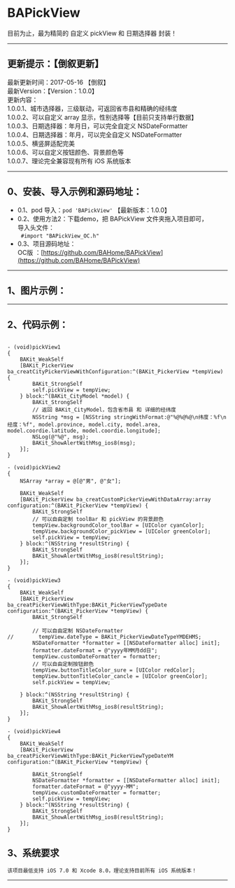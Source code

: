 # BAPickView

目前为止，最为精简的 自定义 pickView 和 日期选择器 封装！

---

## 更新提示：【倒叙更新】

最新更新时间：2017-05-16 【倒叙】 <br>
最新Version：【Version：1.0.0】 <br>
更新内容： <br>
1.0.0.1、城市选择器，三级联动，可返回省市县和精确的经纬度  <br>
1.0.0.2、可以自定义 array 显示，性别选择等【目前只支持单行数据】  <br>
1.0.0.3、日期选择器：年月日，可以完全自定义 NSDateFormatter  <br>
1.0.0.4、日期选择器：年月，可以完全自定义 NSDateFormatter  <br>
1.0.0.5、横竖屏适配完美  <br>
1.0.0.6、可以自定义按钮颜色、背景颜色等  <br>
1.0.0.7、理论完全兼容现有所有 iOS 系统版本  <br>

---

## 0、安装、导入示例和源码地址：
* 0.1、pod 导入：` pod 'BAPickView' ` 【最新版本：1.0.0】
* 0.2、使用方法2：下载demo，把 BAPickView 文件夹拖入项目即可，<br>
导入头文件：<br>
`  #import "BAPickView_OC.h" `<br>
* 0.3、项目源码地址：<br>
 OC版 ：[https://github.com/BAHome/BAPickView](https://github.com/BAHome/BAPickView)<br>

---

## 1、图片示例：

<!--![BAAlert.gif](https://github.com/BAHome/BAAlert/blob/master/BAAlert.gif)-->

---

## 2、代码示例：

```

- (void)pickView1
{
    BAKit_WeakSelf
    [BAKit_PickerView ba_creatCityPickerViewWithConfiguration:^(BAKit_PickerView *tempView) {
        BAKit_StrongSelf
        self.pickView = tempView;
    } block:^(BAKit_CityModel *model) {
        BAKit_StrongSelf
        // 返回 BAKit_CityModel，包含省市县 和 详细的经纬度
        NSString *msg = [NSString stringWithFormat:@"%@%@%@\n纬度：%f\n经度：%f", model.province, model.city, model.area, model.coordie.latitude, model.coordie.longitude];
        NSLog(@"%@", msg);
        BAKit_ShowAlertWithMsg_ios8(msg);
    }];
}

- (void)pickView2
{
    NSArray *array = @[@"男", @"女"];
    
    BAKit_WeakSelf
    [BAKit_PickerView ba_creatCustomPickerViewWithDataArray:array configuration:^(BAKit_PickerView *tempView) {
        BAKit_StrongSelf
        // 可以自由定制 toolBar 和 pickView 的背景颜色
        tempView.backgroundColor_toolBar = [UIColor cyanColor];
        tempView.backgroundColor_pickView = [UIColor greenColor];
        self.pickView = tempView;
    } block:^(NSString *resultString) {
        BAKit_StrongSelf
        BAKit_ShowAlertWithMsg_ios8(resultString);
    }];
}

- (void)pickView3
{
    BAKit_WeakSelf
    [BAKit_PickerView ba_creatPickerViewWithType:BAKit_PickerViewTypeDate configuration:^(BAKit_PickerView *tempView) {
        BAKit_StrongSelf
        
        // 可以自由定制 NSDateFormatter
//        tempView.dateType = BAKit_PickerViewDateTypeYMDEHMS;
        NSDateFormatter *formatter = [[NSDateFormatter alloc] init];
        formatter.dateFormat = @"yyyy年MM月dd日";
        tempView.customDateFormatter = formatter;
        // 可以自由定制按钮颜色
        tempView.buttonTitleColor_sure = [UIColor redColor];
        tempView.buttonTitleColor_cancle = [UIColor greenColor];
        self.pickView = tempView;
        
    } block:^(NSString *resultString) {
        BAKit_StrongSelf
        BAKit_ShowAlertWithMsg_ios8(resultString);
    }];
}

- (void)pickView4
{
    BAKit_WeakSelf
    [BAKit_PickerView ba_creatPickerViewWithType:BAKit_PickerViewTypeDateYM configuration:^(BAKit_PickerView *tempView) {
        
        BAKit_StrongSelf
        NSDateFormatter *formatter = [[NSDateFormatter alloc] init];
        formatter.dateFormat = @"yyyy-MM";
        tempView.customDateFormatter = formatter;
        self.pickView = tempView;
    } block:^(NSString *resultString) {
        BAKit_StrongSelf
        BAKit_ShowAlertWithMsg_ios8(resultString);
    }];
}

```
## 3、系统要求

    该项目最低支持 iOS 7.0 和 Xcode 8.0，理论支持目前所有 iOS 系统版本！
	
---







